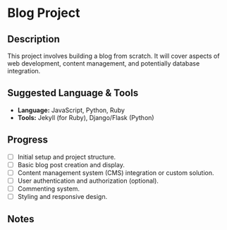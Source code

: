 # Blog Project

## Description

This project involves building a blog from scratch. It will cover aspects of web development, content management, and potentially database integration.

## Suggested Language & Tools

*   **Language:** JavaScript, Python, Ruby
*   **Tools:** Jekyll (for Ruby), Django/Flask (Python)

## Progress

*   [ ] Initial setup and project structure.
*   [ ] Basic blog post creation and display.
*   [ ] Content management system (CMS) integration or custom solution.
*   [ ] User authentication and authorization (optional).
*   [ ] Commenting system.
*   [ ] Styling and responsive design.

## Notes


